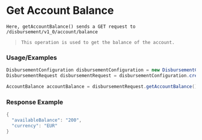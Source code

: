 # Get Account Balance

`Here, getAccountBalance() sends a GET request to /disbursement/v1_0/account/balance`

> `This operation is used to get the balance of the account.`

### Usage/Examples

```java
DisbursementConfiguration disbursementConfiguration = new DisbursementConfiguration("<DISBURSEMENT_SUBSCRIPTION_KEY>", "<REFERENCE_ID>", "<API_KEY>","<MODE>","<TARGET_ENVIRONMENT>");
DisbursementRequest disbursementRequest = disbursementConfiguration.createDisbursementRequest();

AccountBalance accountBalance = disbursementRequest.getAccountBalance();
```

### Response Example

```java
{
  "availableBalance": "200",
  "currency": "EUR"
}
```